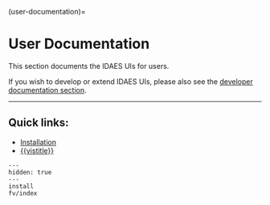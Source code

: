 (user-documentation)=
# User Documentation

This section documents the IDAES UIs for users.

If you wish to develop or extend IDAES UIs, please also see the [developer documentation section](developer-documentation).

---

## Quick links:

* [Installation](installation)
* [{{vistitle}}](fv_main_page)

```{toctree}
---
hidden: true
---
install
fv/index
```